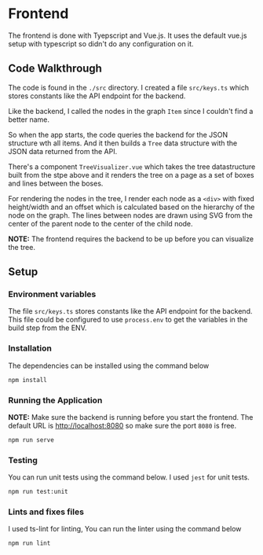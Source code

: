 # Frontend

The frontend is done with Tyepscript and Vue.js. It uses the default vue.js setup with typescript so  didn't do any configuration on it.

## Code Walkthrough

The code is found in the `./src` directory. I created a file `src/keys.ts` which stores constants like the API endpoint for the backend.

Like the backend, I called the nodes in the graph `Item` since I couldn't find a better name.

So when the app starts, the code queries the backend for the JSON structure wth all items. And it then builds a `Tree` data structure with the JSON data returned from the API.

There's a component `TreeVisualizer.vue` which takes the tree datastructure built from the stpe above and it renders the tree on a page as a set of boxes and lines between the boses.

For rendering the nodes in the tree, I render each node as a `<div>` with fixed height/width and an offset which is calculated based on the hierarchy of the node on the graph. The lines between nodes are drawn using SVG from the center of the parent node to the center of the child node.

**NOTE:** The frontend requires the backend to be up before you can visualize the tree.

## Setup

### Environment variables

The file `src/keys.ts` stores constants like the API endpoint for the backend. This file could be configured to use `process.env` to get the variables in the build step from the ENV.

### Installation

The dependencies can be installed using the command below

```bash
npm install
```

### Running the Application

**NOTE:** Make sure the backend is running before you start the frontend. The default URL is [http://localhost:8080](http://localhost:8080) so make sure the port `8080` is free.

```bash
npm run serve
```

### Testing

You can run unit tests using the command below. I used `jest` for unit tests. 

```bash
npm run test:unit
```

### Lints and fixes files

I used ts-lint for linting, You can run the linter using the command below

```bash
npm run lint
```
